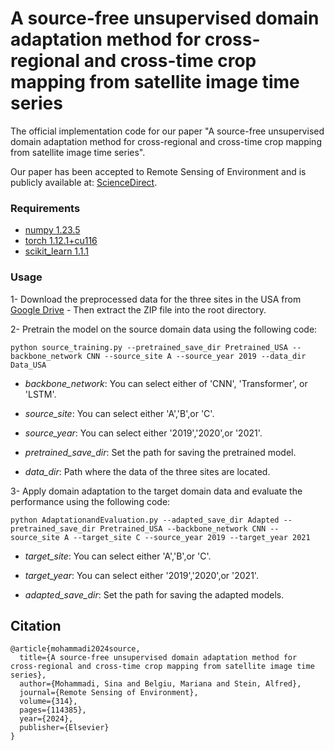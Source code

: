# A source-free unsupervised domain adaptation method for cross-regional and cross-time crop mapping from satellite image time series
The official implementation code for our paper "A source-free unsupervised domain adaptation method for cross-regional and cross-time crop mapping from satellite image time series".


Our paper has been accepted to Remote Sensing of Environment and is publicly available at: [ScienceDirect](https://www.sciencedirect.com/science/article/pii/S0034425724004115).


### Requirements
- [numpy 1.23.5](https://numpy.org/)
- [torch 1.12.1+cu116](https://pytorch.org/)
- [scikit_learn 1.1.1](https://scikit-learn.org/)

### Usage

1- Download the preprocessed data for the three sites in the USA from [Google Drive](https://drive.google.com/file/d/1T_gZFC_njzXU7vG3SawZ92gH6ms9ffT5/view?usp=sharing) - Then extract the ZIP file into the root directory.

2- Pretrain the model on the source domain data using the following code:

```
python source_training.py --pretrained_save_dir Pretrained_USA --backbone_network CNN --source_site A --source_year 2019 --data_dir Data_USA
```

- *backbone_network*: You can select either of 'CNN', 'Transformer', or 'LSTM'.

- *source_site*: You can select either 'A','B',or 'C'.

- *source_year*: You can select either '2019','2020',or '2021'.

- *pretrained_save_dir*: Set the path for saving the pretrained model.

- *data_dir*: Path where the data of the three sites are located.


3- Apply domain adaptation to the target domain data and evaluate the performance using the following code:

```
python AdaptationandEvaluation.py --adapted_save_dir Adapted --pretrained_save_dir Pretrained_USA --backbone_network CNN --source_site A --target_site C --source_year 2019 --target_year 2021
```

- *target_site*: You can select either 'A','B',or 'C'.

- *target_year*: You can select either '2019','2020',or '2021'.

- *adapted_save_dir*: Set the path for saving the adapted models.



## Citation
```
@article{mohammadi2024source,
  title={A source-free unsupervised domain adaptation method for cross-regional and cross-time crop mapping from satellite image time series},
  author={Mohammadi, Sina and Belgiu, Mariana and Stein, Alfred},
  journal={Remote Sensing of Environment},
  volume={314},
  pages={114385},
  year={2024},
  publisher={Elsevier}
}
```
